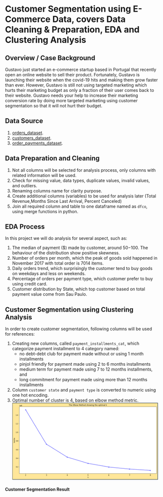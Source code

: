 # Customer Segmentation using E-Commerce Data, covers Data Cleaning & Preparation, EDA and Clustering Analysis

## Overview / Case Background
Gustavo just started an e-commerce startup based in Portugal that recently open an online website to sell their product. Fortunately, Gustavo is launching their website when the covid-19 hits and making them grow faster than ever. However, Gustavo is still not using targeted marketing which hurts their marketing budget as only a fraction of their user comes back to their website. Gustavo needs your help to increase their marketing conversion rate by doing more targeted marketing using customer segmentation so that it will not hurt their budget.

## Data Source
1. [orders_dataset](https://drive.google.com/file/d/1uyCnPoFi_KrrESfBSfG0e66Gc_7a_lVq/view?usp=sharing).
2. [customers_dataset](https://drive.google.com/file/d/1YZ60mAob9Q0ce2QVEIOZ2-DZTerV4DSx/view?usp=sharing).
3. [order_payments_dataset](https://drive.google.com/file/d/1dnisZ_3NjqluJwo96DKfPLja0RM2cvXf/view?usp=sharing).

## Data Preparation and Cleaning
1. Not all columns will be selected for analysis process, only columns with related information will be used.
2. Check for missing value, data types, duplicate values, invalid values, and outliers.
3. Renaming columns name for clarity purpose.
4. Create additional columns (variables) to be used for analysis later (Total Revenue,Months Since Last Arrival, Percent Canceled)
5. Join all required column and table to one dataframe named as `dfco`, using merge functions in python.

## EDA Process
In this project we will do analysis for several aspect, such as:
1. The median of payment ($) made by customer, around $50-$100. The behaviour of the distribution show positive skewness.
2. Number of orders per month, which the peak of goods sold happened in November 2017 with total order is 7014 items.
3. Daily orders trend, which surprisingly the customer tend to buy goods on weekdays and less on weekends.
4. Percentage of orders per payment type, which customer prefer to buy using credit card.
5. Customer distribution by State, which top customer based on total payment value come from Sau Paulo.

## Customer Segmentation using Clustering Analysis
In order to create customer segmentation, following columns will be used for references:
1. Creating new columns, called `payment_installments_cat`, which categorize payment installment to 4 category named:
    - no debt-debt club for payment made without or using 1 month installments
    - pinjol friendly for payment made using 2 to 6 months installments
    - medium term for payment made using 7 to 12 months installments, and
    - long commitment for payment made using more than 12 months installments
2. Column `customer state` and `payment type` is converted to numeric using one hot encoding.
3. Optimal number of cluster is 4, based on elbow method metric.
![alt text](https://github.com/gilangbahana/customer-segmentation/blob/main/cust-segmentation-elbow-method.png)


#### Customer Segmentation Result
